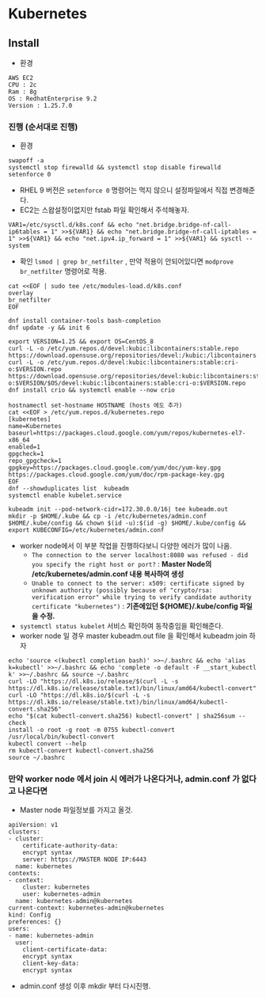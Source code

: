 # Kubernetes
## Install
* 환경
```
AWS EC2
CPU : 2c
Ram : 8g
OS : RedhatEnterprise 9.2
Version : 1.25.7.0
```

### 진행 (순서대로 진행)
* 환경
```
swapoff -a
systemctl stop firewalld && systemctl stop disable firewalld
setenforce 0
```
* RHEL 9 버전은 `setenforce 0` 명령어는 먹지 않으니 설정파일에서 직접 변경해준다.
* EC2는 스왑설정이없지만 fstab 파일 확인해서 주석해놓자.

```
VAR1=/etc/sysctl.d/k8s.conf && echo "net.bridge.bridge-nf-call-ip6tables = 1" >>${VAR1} && echo "net.bridge.bridge-nf-call-iptables = 1" >>${VAR1} && echo "net.ipv4.ip_forward = 1" >>${VAR1} && sysctl --system
```
* 확인 `lsmod | grep br_netfilter` , 만약 적용이 안되어있다면 `modprove br_netfilter` 명령어로 적용.

```
cat <<EOF | sudo tee /etc/modules-load.d/k8s.conf
overlay
br_netfilter
EOF
```
```
dnf install container-tools bash-completion
dnf update -y && init 6
```
```
export VERSION=1.25 && export OS=CentOS_8
curl -L -o /etc/yum.repos.d/devel:kubic:libcontainers:stable.repo https://download.opensuse.org/repositories/devel:/kubic:/libcontainers:/stable/$OS/devel:kubic:libcontainers:stable.repo
curl -L -o /etc/yum.repos.d/devel:kubic:libcontainers:stable:cri-o:$VERSION.repo https://download.opensuse.org/repositories/devel:kubic:libcontainers:stable:cri-o:$VERSION/$OS/devel:kubic:libcontainers:stable:cri-o:$VERSION.repo
dnf install crio && systemctl enable --now crio
```
```
hostnamectl set-hostname HOSTNAME (hosts 에도 추가)
cat <<EOF > /etc/yum.repos.d/kubernetes.repo
[kubernetes]
name=Kubernetes
baseurl=https://packages.cloud.google.com/yum/repos/kubernetes-el7-x86_64
enabled=1
gpgcheck=1
repo_gpgcheck=1
gpgkey=https://packages.cloud.google.com/yum/doc/yum-key.gpg https://packages.cloud.google.com/yum/doc/rpm-package-key.gpg
EOF
dnf --showduplicates list  kubeadm
systemctl enable kubelet.service
```
```
kubeadm init --pod-network-cidr=172.30.0.0/16| tee kubeadm.out
mkdir -p $HOME/.kube && cp -i /etc/kubernetes/admin.conf $HOME/.kube/config && chown $(id -u):$(id -g) $HOME/.kube/config && export KUBECONFIG=/etc/kubernetes/admin.conf
```
* worker node에서 이 부분 작업을 진행하다보니 다양한 에러가 많이 나옴.
  * `The connection to the server localhost:8080 was refused - did you specify the right host or port?` : **Master Node의 /etc/kubernetes/admin.conf 내용 복사하여 생성**
  * `Unable to connect to the server: x509: certificate signed by unknown authority (possibly because of "crypto/rsa: verification error" while trying to verify candidate authority certificate "kubernetes")` : **기존에있던 ${HOME}/.kube/config 파일을 수정.**
* `systemctl status kubelet` 서비스 확인하여 동작중임을 확인해준다.
* worker node 일 경우 master kubeadm.out file 을 확인해서 kubeadm join 하자

```
echo 'source <(kubectl completion bash)' >>~/.bashrc && echo 'alias k=kubectl' >>~/.bashrc && echo 'complete -o default -F __start_kubectl k' >>~/.bashrc && source ~/.bashrc
curl -LO "https://dl.k8s.io/release/$(curl -L -s https://dl.k8s.io/release/stable.txt)/bin/linux/amd64/kubectl-convert"
curl -LO "https://dl.k8s.io/$(curl -L -s https://dl.k8s.io/release/stable.txt)/bin/linux/amd64/kubectl-convert.sha256"
echo "$(cat kubectl-convert.sha256) kubectl-convert" | sha256sum --check
install -o root -g root -m 0755 kubectl-convert /usr/local/bin/kubectl-convert
kubectl convert --help
rm kubectl-convert kubectl-convert.sha256
source ~/.bashrc
```
### 만약 worker node 에서 join 시 에러가 나온다거나, admin.conf 가 없다고 나온다면 
* Master node 파일정보를 가지고 올것.
```
apiVersion: v1
clusters:
- cluster:
    certificate-authority-data: 
    encrypt syntax
    server: https://MASTER NODE IP:6443
  name: kubernetes
contexts:
- context:
    cluster: kubernetes
    user: kubernetes-admin
  name: kubernetes-admin@kubernetes
current-context: kubernetes-admin@kubernetes
kind: Config
preferences: {}
users:
- name: kubernetes-admin
  user:
    client-certificate-data: 
    encrypt syntax
    client-key-data: 
    encrypt syntax
```
* admin.conf 생성 이후 mkdir 부터 다시진행.

